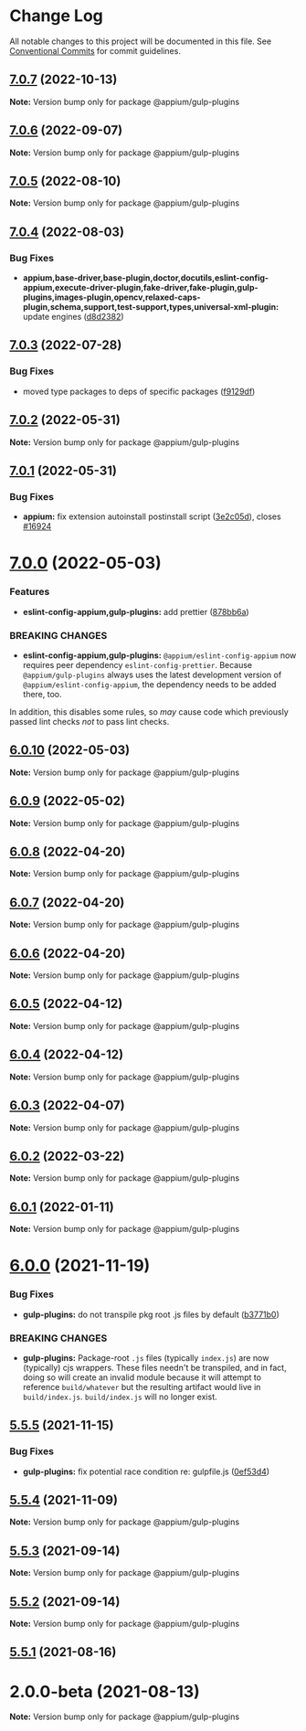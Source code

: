 # Change Log

All notable changes to this project will be documented in this file.
See [Conventional Commits](https://conventionalcommits.org) for commit guidelines.

## [7.0.7](https://github.com/appium/appium/compare/@appium/gulp-plugins@7.0.6...@appium/gulp-plugins@7.0.7) (2022-10-13)

**Note:** Version bump only for package @appium/gulp-plugins





## [7.0.6](https://github.com/appium/appium/compare/@appium/gulp-plugins@7.0.5...@appium/gulp-plugins@7.0.6) (2022-09-07)

**Note:** Version bump only for package @appium/gulp-plugins





## [7.0.5](https://github.com/appium/appium/compare/@appium/gulp-plugins@7.0.4...@appium/gulp-plugins@7.0.5) (2022-08-10)

**Note:** Version bump only for package @appium/gulp-plugins





## [7.0.4](https://github.com/appium/appium/compare/@appium/gulp-plugins@7.0.3...@appium/gulp-plugins@7.0.4) (2022-08-03)


### Bug Fixes

* **appium,base-driver,base-plugin,doctor,docutils,eslint-config-appium,execute-driver-plugin,fake-driver,fake-plugin,gulp-plugins,images-plugin,opencv,relaxed-caps-plugin,schema,support,test-support,types,universal-xml-plugin:** update engines ([d8d2382](https://github.com/appium/appium/commit/d8d2382327ba7b7db8a4d1cad987c0e60184c92d))





## [7.0.3](https://github.com/appium/appium/compare/@appium/gulp-plugins@7.0.2...@appium/gulp-plugins@7.0.3) (2022-07-28)


### Bug Fixes

* moved type packages to deps of specific packages ([f9129df](https://github.com/appium/appium/commit/f9129dfee32fcc3f89ffcfa69fb83b7c2419c24f))





## [7.0.2](https://github.com/appium/appium/compare/@appium/gulp-plugins@7.0.1...@appium/gulp-plugins@7.0.2) (2022-05-31)

**Note:** Version bump only for package @appium/gulp-plugins





## [7.0.1](https://github.com/appium/appium/compare/@appium/gulp-plugins@7.0.0...@appium/gulp-plugins@7.0.1) (2022-05-31)


### Bug Fixes

* **appium:** fix extension autoinstall postinstall script ([3e2c05d](https://github.com/appium/appium/commit/3e2c05d8a290072484afde34fe5fd968618f6359)), closes [#16924](https://github.com/appium/appium/issues/16924)





# [7.0.0](https://github.com/appium/appium/compare/@appium/gulp-plugins@6.0.10...@appium/gulp-plugins@7.0.0) (2022-05-03)


### Features

* **eslint-config-appium,gulp-plugins:** add prettier ([878bb6a](https://github.com/appium/appium/commit/878bb6a44f85fd43e0f3678b95cddb8d7cbba69a))


### BREAKING CHANGES

* **eslint-config-appium,gulp-plugins:** `@appium/eslint-config-appium` now requires peer dependency `eslint-config-prettier`.  Because `@appium/gulp-plugins` always uses the latest development version of `@appium/eslint-config-appium`, the dependency needs to be added there, too.

In addition, this disables some rules, so _may_ cause code which previously passed lint checks _not_ to pass lint checks.





## [6.0.10](https://github.com/appium/appium/compare/@appium/gulp-plugins@6.0.9...@appium/gulp-plugins@6.0.10) (2022-05-03)

**Note:** Version bump only for package @appium/gulp-plugins





## [6.0.9](https://github.com/appium/appium/compare/@appium/gulp-plugins@6.0.8...@appium/gulp-plugins@6.0.9) (2022-05-02)

**Note:** Version bump only for package @appium/gulp-plugins





## [6.0.8](https://github.com/appium/appium/compare/@appium/gulp-plugins@6.0.7...@appium/gulp-plugins@6.0.8) (2022-04-20)

**Note:** Version bump only for package @appium/gulp-plugins





## [6.0.7](https://github.com/appium/appium/compare/@appium/gulp-plugins@6.0.6...@appium/gulp-plugins@6.0.7) (2022-04-20)

**Note:** Version bump only for package @appium/gulp-plugins





## [6.0.6](https://github.com/appium/appium/compare/@appium/gulp-plugins@6.0.5...@appium/gulp-plugins@6.0.6) (2022-04-20)

**Note:** Version bump only for package @appium/gulp-plugins





## [6.0.5](https://github.com/appium/appium/compare/@appium/gulp-plugins@6.0.4...@appium/gulp-plugins@6.0.5) (2022-04-12)

**Note:** Version bump only for package @appium/gulp-plugins





## [6.0.4](https://github.com/appium/appium/compare/@appium/gulp-plugins@6.0.3...@appium/gulp-plugins@6.0.4) (2022-04-12)

**Note:** Version bump only for package @appium/gulp-plugins





## [6.0.3](https://github.com/appium/appium/compare/@appium/gulp-plugins@6.0.2...@appium/gulp-plugins@6.0.3) (2022-04-07)

**Note:** Version bump only for package @appium/gulp-plugins





## [6.0.2](https://github.com/appium/appium/compare/@appium/gulp-plugins@6.0.1...@appium/gulp-plugins@6.0.2) (2022-03-22)

**Note:** Version bump only for package @appium/gulp-plugins





## [6.0.1](https://github.com/appium/appium/compare/@appium/gulp-plugins@6.0.0...@appium/gulp-plugins@6.0.1) (2022-01-11)

**Note:** Version bump only for package @appium/gulp-plugins





# [6.0.0](https://github.com/appium/appium/compare/@appium/gulp-plugins@5.5.5...@appium/gulp-plugins@6.0.0) (2021-11-19)


### Bug Fixes

* **gulp-plugins:** do not transpile pkg root .js files by default ([b3771b0](https://github.com/appium/appium/commit/b3771b00421669a96a830400d97561a15ff74632))


### BREAKING CHANGES

* **gulp-plugins:** Package-root `.js` files (typically `index.js`) are now (typically) cjs wrappers.  These files needn't be transpiled, and in fact, doing so will create an invalid module because it will attempt to reference `build/whatever` but the resulting artifact would live in `build/index.js`.  `build/index.js` will no longer exist.





## [5.5.5](https://github.com/appium/appium/compare/@appium/gulp-plugins@5.5.4...@appium/gulp-plugins@5.5.5) (2021-11-15)


### Bug Fixes

* **gulp-plugins:** fix potential race condition re: gulpfile.js ([0ef53d4](https://github.com/appium/appium/commit/0ef53d4e9907cdb6d66364890073c3ba8b900bc1))





## [5.5.4](https://github.com/appium/appium/compare/@appium/gulp-plugins@5.5.3...@appium/gulp-plugins@5.5.4) (2021-11-09)

**Note:** Version bump only for package @appium/gulp-plugins





## [5.5.3](https://github.com/appium/appium/compare/@appium/gulp-plugins@5.5.2...@appium/gulp-plugins@5.5.3) (2021-09-14)

**Note:** Version bump only for package @appium/gulp-plugins





## [5.5.2](https://github.com/appium/appium/compare/@appium/gulp-plugins@5.5.1...@appium/gulp-plugins@5.5.2) (2021-09-14)

**Note:** Version bump only for package @appium/gulp-plugins





## [5.5.1](https://github.com/appium/appium/compare/@appium/gulp-plugins@5.5.1-rc.0...@appium/gulp-plugins@5.5.1) (2021-08-16)



# 2.0.0-beta (2021-08-13)

**Note:** Version bump only for package @appium/gulp-plugins
